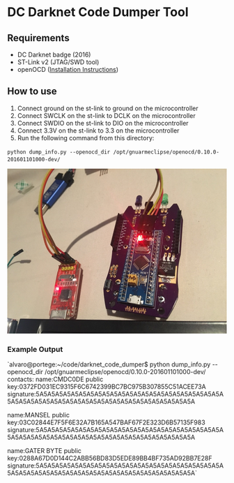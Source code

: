 # DC Darknet Code Dumper Tool

## Requirements
* DC Darknet badge (2016)
* ST-Link v2 (JTAG/SWD tool)
* openOCD ([Installation Instructions](http://gnuarmeclipse.github.io/openocd/install/))

## How to use

1. Connect ground on the st-link to ground on the microcontroller
1. Connect SWCLK on the st-link to DCLK on the microcontroller
1. Connect SWDIO on the st-link to DIO on the microcontroller
1. Connect 3.3V on the st-link to 3.3 on the microcontroller
1. Run the following command from this directory:

`python dump_info.py --openocd_dir /opt/gnuarmeclipse/openocd/0.10.0-201601101000-dev/`

![Example connection](stlink.jpg)

### Example Output

`alvaro@portege:~/code/darknet_code_dumper$ python dump_info.py --openocd_dir /opt/gnuarmeclipse/openocd/0.10.0-201601101000-dev/
contacts:
name:CMDC0DE
public key:0372FD031EC9315F6C6742399BC7BC975B307855C51ACEE73A
signature:5A5A5A5A5A5A5A5A5A5A5A5A5A5A5A5A5A5A5A5A5A5A5A5A5A5A5A5A5A5A5A5A5A5A5A5A5A5A5A5A5A5A5A5A5A5A5A5A

name:MANSEL
public key:03C02844E7F5F6E32A7B165A547BAF67F2E323D6B57135F983
signature:5A5A5A5A5A5A5A5A5A5A5A5A5A5A5A5A5A5A5A5A5A5A5A5A5A5A5A5A5A5A5A5A5A5A5A5A5A5A5A5A5A5A5A5A5A5A5A5A

name:GATER BYTE
public key:0288A67D0D144C2ABB56BD83D5EDE89BB4BF735AD92BB7E28F
signature:5A5A5A5A5A5A5A5A5A5A5A5A5A5A5A5A5A5A5A5A5A5A5A5A5A5A5A5A5A5A5A5A5A5A5A5A5A5A5A5A5A5A5A5A5A5A5A5A`
